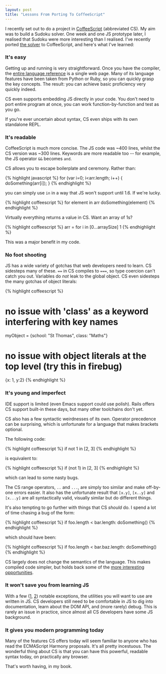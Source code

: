 ```yaml
--- 
layout: post
title: "Lessons From Porting To CoffeeScript"
---
```


I recently set out to do a project in
[CoffeeScript](http://coffeescript.org/)
(abbreviated CS). My aim was to build a Sudoku solver. One week and
one JS prototype later, I realised that Sudoku were more interesting
than I realised. I've recently ported
[the solver](http://www.wilfred.me.uk/sudoku/) to CoffeeScript, and
here's what I've learned:

### It's easy

Getting up and running is very straightforward. Once you have the
compiler, the
[entire language reference](http://coffeescript.org/#language)
is a single web page. Many of its language features have been taken
from Python or Ruby, so you can quickly grasp the key concepts. The
result: you can achieve basic proficiency very quickly indeed.

CS even supports embedding JS directly in your code. You don't need to
port entire program at once, you can work function-by-function and
test as you go.

If you're ever uncertain about syntax, CS even ships with its own
standalone REPL.

### It's readable

CoffeeScript is much more concise. The JS code was ~400 lines,
whilst the CS version was ~300 lines. Keywords are more readable too
-- for example, the JS operator `&&` becomes `and`.

CS allows you to escape boilerplate and ceremony. Rather than:

{% highlight javascript %}
for (var i=0; i<arr.length; i++) {
    doSomething(arr[i]);
}
{% endhighlight %}
    
you can simply use `in` in a way that JS won't support until
1.6. If we're lucky.

{% highlight coffeescript %}
for element in arr
  doSomething(element)
{% endhighlight %}
        
Virtually everything returns a value in CS. Want an array of 1s?

{% highlight coffeescript %}
arr = for i in [0...arraySize]
  1
{% endhighlight %}
        
This was a major benefit in my code.

### No foot shooting

JS has a wide variety of gotchas that web developers need to learn. CS
sidesteps many of these. `==` in CS compiles to `===`, so type
coercion can't catch you out. Variables do *not* leak to the global
object. CS even sidesteps the many gotchas of object literals:

{% highlight coffeescript %}
# no issue with 'class' as a keyword interfering with key names
myObject = {school: "St Thomas", class: "Maths"}

# no issue with object literals at the top level (try this in firebug)
{x: 1, y:2}
{% endhighlight %}

### It's young and imperfect

IDE support is limited (even Emacs support could use polish). Rails
offers CS support built-in these days, but many other toolchains don't
yet.

CS also has a few syntactic weirdnesses of its own. Operator
precedence can be surprising, which is unfortunate for a language that makes
brackets optional.

The following code:

{% highlight coffeescript %}
if not 1 in [2, 3]
{% endhighlight %}
    
is equivalent to:

{% highlight coffeescript %}
if (not 1) in [2, 3]
{% endhighlight %}
    
which can lead to some nasty bugs.

The CS range operators, `..` and `...`, are simply too similar and
make off-by-one errors easier. It also has the unfortunate result that
`[x.y]`, `[x..y]` and `[x...y]` are all syntactically valid, visually
similar but do different things.

It's also tempting to go further with things that CS *should* do. I
spend a lot of time chasing a bug of the form:

{% highlight coffeescript %}
if foo.length < bar.length:
  doSomething()
{% endhighlight %}
      
which should have been:

{% highlight coffeescript %}
if foo.length < bar.baz.length:
   doSomething()
{% endhighlight %}
       
CS largely does not change the semantics of the language. This makes
compiled code simpler, but holds back some of the [more interesting
opportunities](https://github.com/jashkenas/coffee-script/issues/350).

### It won't save you from learning JS

With a
few ([1](http://harvesthq.github.com/chosen), [2](http://batmanjs.org))
notable exceptions, the utilities you will want to use are written in
JS. CS developers still need to be comfortable in JS to dig into
documentation, learn about the DOM API, and (more rarely) debug. This
is rarely an issue in practice, since almost all CS developers have
some JS background.

### It gives you modern programming today

Many of the features CS offers today will seem familiar to anyone who
has read the ECMAScript Harmony proposals. It's all pretty
incestuous. The wonderful thing about CS is that you can have this
powerful, readable syntax today, on practically any browser.

That's worth having, in my book.
